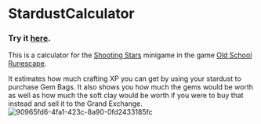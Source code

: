 # StardustCalculator

### Try it <a href="https://owenn.dev/StardustCalculator/">here</a>.

This is a calculator for the <a href="https://oldschool.runescape.wiki/w/Shooting_Stars">Shooting Stars</a> minigame in the game <a href="https://oldschool.runescape.com/">Old School Runescape</a>.

It estimates how much crafting XP you can get by using your stardust to purchase Gem Bags. It also shows you how much the gems would be worth as well as how much the soft clay would be worth if you were to buy that instead and sell it to the Grand Exchange.
![90965fd6-4fa1-423c-8a90-0fd2433185fc](https://github.com/Owenn-boop/StardustCalculator/assets/127672006/1d414961-6612-4a9a-9b5c-cd04e6d68c24)
